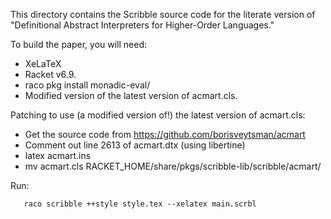 This directory contains the Scribble source code for the literate
version of "Definitional Abstract Interpreters for Higher-Order
Languages."

To build the paper, you will need:

- XeLaTeX
- Racket v6.9.
- raco pkg install monadic-eval/
- Modified version of the latest version of acmart.cls.

Patching to use (a modified version of!) the latest version of
acmart.cls:

- Get the source code from https://github.com/borisveytsman/acmart
- Comment out line 2613 of acmart.dtx (using libertine)
- latex acmart.ins
- mv acmart.cls RACKET_HOME/share/pkgs/scribble-lib/scribble/acmart/

Run:
```
   raco scribble ++style style.tex --xelatex main.scrbl
```

